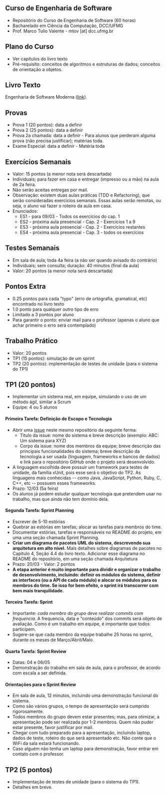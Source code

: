 ## Curso de Engenharia de Software

* Repositório do Curso de Engenharia de Software (60 horas)
* Bacharelado em Ciência da Computação, DCC/UFMG
* Prof. Marco Tulio Valente - mtov [at] dcc.ufmg.br

## Plano do Curso

* Ver capítulos do livro texto
* Pré-requisito: conceitos de algoritmos e estruturas de dados; conceitos de orientação a objetos.

## Livro Texto

Engenharia de Software Moderna ([link](https://engsoftmoderna.info)).

## Provas

* Prova 1 (20 pontos): data a definir 
* Prova 2 (25 pontos): data a definir
* Prova 2a chamada: data a definir - Para alunos que perderam alguma prova (não precisa justificar); matérias toda.
* Exame Especial: data a definir - Matéria toda 

## Exercícios Semanais

* Valor: 15 pontos (a menor nota será descartada)
* Individuais; para fazer em casa e entregar (impresso ou a mão) na aula de 2a feira. 
* Não serão aceitas entregas por mail.
* Observação: existem duas aulas práticas (TDD e Refactoring), que serão consideradas exercícios semanais. Essas aulas serão remotas, ou seja, o aluno vai fazer o roteiro da aula em casa. 
* Enunciados:
  * ES1 - para 09/03 - Todos os exercícios do cap. 1
  * ES2 - próxima aula presencial - Cap. 2 - Exercícios 1 a 9
  * ES3 - próxima aula presencial - Cap. 2 - Exercícios restantes
  * ES4 - próxima aula presencial - Cap. 3 - todos os exercícios
  
## Testes Semanais 

* Em sala de aula; toda 4a feira (a não ser quando avisado do contrário)
* Individuais; sem consulta; duração: 40 minutos (final da aula)
* Valor: 20 pontos (a menor nota será descartada)

## Pontos Extra

* 0.25 pontos para cada "typo" (erro de ortografia, gramatical, etc) encontrado no livro texto
* 1.0 ponto para qualquer outro tipo de erro 
* Limitado a 3 pontos por aluno
* Para garantir o ponto: enviar mail para o professor (apenas o aluno que achar primeiro o erro será contemplado)

## Trabalho Prático

* Valor: 20 pontos
* TP1 (15 pontos): simulação de um sprint
* TP2 (20 pontos): implementação de testes de unidade (para o sistema do TP1)

## TP1 (20 pontos)

* Implementar um sistema real, em equipe, simulando o uso de um método ágil, similar a Scrum
* Equipe: 4 ou 5 alunos

#### Primeira Tarefa: Definição de Escopo e Tecnologia

* Abrir uma [issue](https://github.com/aserg-ufmg/CursoEngenhariaSoftware/issues) neste mesmo repositório da seguinte forma:
  * Título da issue: nome do sistema e breve descrição (exemplo: ABC: Um sistema para XYZ)
  * Corpo da issue: nome dos membros da equipe; breve descrição das principais funcionalidades do sistema; breve descrição da tecnologia a ser usada (linguagem, frameworks e bancos de dados) e link para o repositório GitHub onde o projeto será desenvolvido.
* A linguagem escolhida deve possuir um framework para testes de unidade, da família xUnit, pois esse será o objetivo do TP2. As linguagens mais conhecidas -- como Java, JavaScript, Python, Ruby, C, C++, etc -- possuem esses frameworks.
* Prazo: 12/03 (5a feira)
* Os alunos já podem estudar qualquer tecnologia que pretendem usar no trabalho, mas que ainda não tem domínio dela.

#### Segunda Tarefa: Sprint Planning

* Escrever de 5-10 estórias
* Quebrar as estórias em tarefas; alocar as tarefas para membros do time. 
* Documentar estórias, tarefas e responsáveis no README do projeto, em uma uma seção chamada Sprint Planning.
* **Criar um diagrama de pacotes UML do sistema, descrevendo sua arquitetura em alto nível.** Mais detalhes sobre diagramas de pacotes no Capítulo 4, Seção 4.4 do livro texto. Adicionar esse diagrama no README do repositório, em uma seção chamada Arquitetura
* Prazo: 20/03 - Valor: 2 pontos
* **A etapa anterior é muito importante para dividir e organizar o trabalho de desenvolvimento, incluindo: definir os módulos do sistema, definir as interfaces (ou a API de cada módulo) e alocar os módulos para os membros do time. Se isso for bem efeito, o sprint irá transcorrer com bem mais tranquilidade.**

#### Terceira Tarefa: Sprint

* Importante: *cada membro do grupo deve realizar commits com frequencia*. A frequencia, data e "conteúdo" dos commits será objeto de avaliação. Como é um trabalho em equipe, é importante que todos participem.
* Sugere-se que cada membro da equipe trabalhe 25 horas no sprint, durante os meses de Março/Abril/Maio.

#### Quarta Tarefa: Sprint Review

* Datas: 04 e 06/05
* Demonstração do trabalho em sala de aula, para o professor, de acordo com escala a ser definida.

#### Orientações para o Sprint Review

* Em sala de aula, 12 minutos, incluindo uma demonstração funcional do sistema.
* Como são vários grupos, o tempo de apresentação será cumprido rigorosamente. 
* Todos membros do grupo devem estar presentes; mas, para otimizar, a apresentação pode ser realizada por 1-2 membros. Quem não puder estar presente, favor justificar por mail.
* Chegar com tudo preparado para a apresentação, incluindo laptop, dados de teste, roteiro do que será apresentado etc. Não conte que o WiFi da sala estará funcionando.
* Caso alguém não tenha um laptop para demonstração, favor entrar em contato com o professor.

## TP2 (5 pontos)

* Implementação de testes de unidade (para o sistema do TP1). 
* Detalhes em breve.
